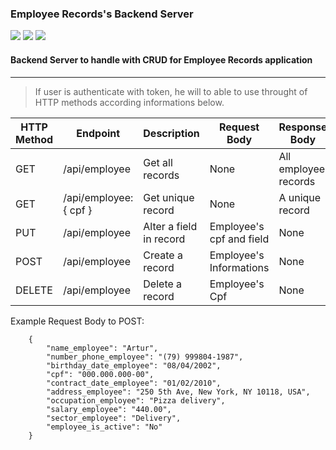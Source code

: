 ### Employee Records's Backend Server 

<div>
    <img src="https://img.shields.io/badge/dynamic/json?color=sucess&label=Express&query=dependencies.express&url=https%3A%2F%2Fraw.githubusercontent.com%2FArtur-Cavalcante%2Femployee-records%2Fmaster%2Fbackend%2Fpackage.json"/>
    <img src="https://img.shields.io/badge/dynamic/json?color=informational&label=Mongoose&query=dependencies.mongoose&url=https%3A%2F%2Fraw.githubusercontent.com%2FArtur-Cavalcante%2Femployee-records%2Fmaster%2Fbackend%2Fpackage.json"/>
    <img src="https://img.shields.io/badge/dynamic/json?color=important&label=JWT&query=dependencies.jsonwebtoken&url=https%3A%2F%2Fraw.githubusercontent.com%2FArtur-Cavalcante%2Femployee-records%2Fmaster%2Fauth%2Fpackage.json"/>
</div>

#### Backend Server to handle with CRUD for Employee Records application 

---

> If user is authenticate with token, he will to able to use throught of HTTP methods according informations below.

  
HTTP Method  | Endpoint              | Description             | Request Body             | Response Body 
------------ | --------------        | -------------           | ------------------       | ------------------   
GET          | /api/employee         | Get all records         | None                     | All employee records 
GET          | /api/employee:{ cpf } | Get unique record       | None                     | A unique record
PUT          | /api/employee         | Alter a field in record | Employee's cpf and field | None
POST         | /api/employee         | Create a record         | Employee's Informations  | None
DELETE       | /api/employee         | Delete a record         | Employee's Cpf           | None
  

Example Request Body to POST:   

```
    {
	    "name_employee": "Artur",
	    "number_phone_employee": "(79) 999804-1987",
	    "birthday_date_employee": "08/04/2002",
	    "cpf": "000.000.000-00",
	    "contract_date_employee": "01/02/2010",
	    "address_employee": "250 5th Ave, New York, NY 10118, USA",
	    "occupation_employee": "Pizza delivery",
	    "salary_employee": "440.00",
	    "sector_employee": "Delivery",
	    "employee_is_active": "No"
    }
```